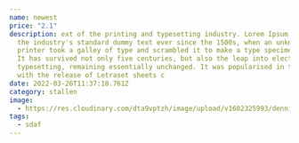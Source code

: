```yaml
---
name: newest
price: "2.1"
description: ext of the printing and typesetting industry. Lorem Ipsum has been
  the industry's standard dummy text ever since the 1500s, when an unknown
  printer took a galley of type and scrambled it to make a type specimen book.
  It has survived not only five centuries, but also the leap into electronic
  typesetting, remaining essentially unchanged. It was popularised in the 1960s
  with the release of Letraset sheets c
date: 2022-03-26T11:37:18.761Z
category: stallen
image:
  - https://res.cloudinary.com/dta9vptzh/image/upload/v1602325993/dennisStassen/dennis_voor_de_klas.jpg
tags:
  - sdaf
---
```

